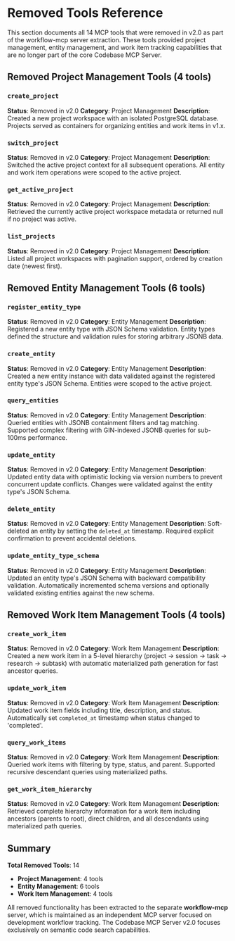 # Removed Tools Reference

This section documents all 14 MCP tools that were removed in v2.0 as part of the workflow-mcp server extraction. These tools provided project management, entity management, and work item tracking capabilities that are no longer part of the core Codebase MCP Server.

## Removed Project Management Tools (4 tools)

### `create_project`
**Status**: Removed in v2.0
**Category**: Project Management
**Description**: Created a new project workspace with an isolated PostgreSQL database. Projects served as containers for organizing entities and work items in v1.x.

### `switch_project`
**Status**: Removed in v2.0
**Category**: Project Management
**Description**: Switched the active project context for all subsequent operations. All entity and work item operations were scoped to the active project.

### `get_active_project`
**Status**: Removed in v2.0
**Category**: Project Management
**Description**: Retrieved the currently active project workspace metadata or returned null if no project was active.

### `list_projects`
**Status**: Removed in v2.0
**Category**: Project Management
**Description**: Listed all project workspaces with pagination support, ordered by creation date (newest first).

## Removed Entity Management Tools (6 tools)

### `register_entity_type`
**Status**: Removed in v2.0
**Category**: Entity Management
**Description**: Registered a new entity type with JSON Schema validation. Entity types defined the structure and validation rules for storing arbitrary JSONB data.

### `create_entity`
**Status**: Removed in v2.0
**Category**: Entity Management
**Description**: Created a new entity instance with data validated against the registered entity type's JSON Schema. Entities were scoped to the active project.

### `query_entities`
**Status**: Removed in v2.0
**Category**: Entity Management
**Description**: Queried entities with JSONB containment filters and tag matching. Supported complex filtering with GIN-indexed JSONB queries for sub-100ms performance.

### `update_entity`
**Status**: Removed in v2.0
**Category**: Entity Management
**Description**: Updated entity data with optimistic locking via version numbers to prevent concurrent update conflicts. Changes were validated against the entity type's JSON Schema.

### `delete_entity`
**Status**: Removed in v2.0
**Category**: Entity Management
**Description**: Soft-deleted an entity by setting the `deleted_at` timestamp. Required explicit confirmation to prevent accidental deletions.

### `update_entity_type_schema`
**Status**: Removed in v2.0
**Category**: Entity Management
**Description**: Updated an entity type's JSON Schema with backward compatibility validation. Automatically incremented schema versions and optionally validated existing entities against the new schema.

## Removed Work Item Management Tools (4 tools)

### `create_work_item`
**Status**: Removed in v2.0
**Category**: Work Item Management
**Description**: Created a new work item in a 5-level hierarchy (project → session → task → research → subtask) with automatic materialized path generation for fast ancestor queries.

### `update_work_item`
**Status**: Removed in v2.0
**Category**: Work Item Management
**Description**: Updated work item fields including title, description, and status. Automatically set `completed_at` timestamp when status changed to 'completed'.

### `query_work_items`
**Status**: Removed in v2.0
**Category**: Work Item Management
**Description**: Queried work items with filtering by type, status, and parent. Supported recursive descendant queries using materialized paths.

### `get_work_item_hierarchy`
**Status**: Removed in v2.0
**Category**: Work Item Management
**Description**: Retrieved complete hierarchy information for a work item including ancestors (parents to root), direct children, and all descendants using materialized path queries.

## Summary

**Total Removed Tools**: 14

- **Project Management**: 4 tools
- **Entity Management**: 6 tools
- **Work Item Management**: 4 tools

All removed functionality has been extracted to the separate **workflow-mcp** server, which is maintained as an independent MCP server focused on development workflow tracking. The Codebase MCP Server v2.0 focuses exclusively on semantic code search capabilities.
